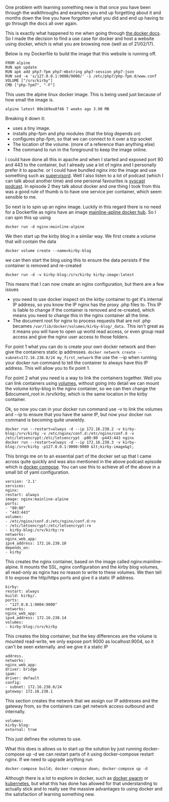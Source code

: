 One problem with learning something new is that once you have been through the walkthroughs and examples you end up forgetting about it and months down the line you have forgotten what you did and end up having to go through the docs all over again.

This is exactly what happened to me when going through [the docker docs](https://docs.docker.com/engine/getstarted/). So I made the decision to find a use case for docker and host a website using docker, which is what you are browsing now (well as of 21/02/17).

Below is my Dockerfile to build the image that this website is running off.
```
FROM alpine
RUN apk update
RUN apk add php7-fpm php7-mbstring php7-session php7-json
RUN sed -e 's/127.0.0.1:9000/9000/' -i /etc/php7/php-fpm.d/www.conf
VOLUME ["/srv/kirby"]
CMD ["php-fpm7", "-F"]
```
This uses the alpine linux docker image. This is being used just because of how small the image is.
```
alpine latest 88e169ea8f46 7 weeks ago 3.98 MB
```
Breaking it down it:

* uses a tiny image.
* installs php-fpm and php modules (that the blog depends on)
* configures php-fpm, so that we can connect to it over a tcp socket
* The location of the volume. (more of a reference than anything else)
* The command to run in the foreground to keep the image online.

I could have done all this in apache and when I started and exposed port 80 and 443 to the container, but I already use a lot of nginx and I personally prefer it to apache. or I could have bundled nginx into the image and use something such as [supervisord](http://supervisord.org/).
Well I also listen to a lot of podcast (which I can talk about another time) and one personal favourites is [syscast podcast](http://podcast.sysca.st/). In episode 2 they talk about docker and one thing I took from this was a good rule of thumb is to have one service per container, which seem sensible to me.

So next is to spin up an nginx image. Luckily in this regard there is no need for a Dockerfile as nginx have an image [mainline-apline docker hub](https://hub.docker.com/_/nginx/). So I can spin this up using
```
docker run -d nginx:mainline-alpine
```
We then start up the kirby blog in a similar way. We first create a volume that will contain the data
```
docker volume create --name=kirby-blog
```
we can then start the blog using this to ensure the data persists if the container is removed and re-created
```
docker run -d -v kirby-blog:/srv/kirby kirby-image:latest
```

This means that I can now create an nginx configuration, but there are a few issues
* you need to use docker inspect on the kirby container to get it's internal IP address, so you know the IP nginx has the proxy .php files to. This IP is liable to change if the container is removed and re-created, which means you need to change this in the nginx container all the time.
* The document root for nginx to process requests that are not .php becames `/var/lib/docker/volumes/kirby-blog/_data.` This isn't great as it means you will have to open up world read access, or even group read access and give the nginx user access to those folders.

For point 1 what you can do is create your own docker network and then give the containers static ip addresses.
`docker network create --subnet=172.16.238.0/24 my_first_network`
the use the --ip when running your docker run command to tell the container to always have this IP address. This will allow you to fix point 1.

For point 2 what you need is a way to link the containers together. Well you can link containers using [volumes](https://docs.docker.com/engine/tutorials/dockervolumes/), without going into detail we can mount the volume kirby-blog in the nginx container, so we can then change the $document_root in /srv/kirby, which is the same location in the kirby container.

Ok, so now you can in your docker run command use -v to link the volumes and --ip to ensure that you have the same IP, but now your docker run command is becoming quite unwieldy.
```
docker run --restart=always -d --ip 172.16.238.2 -v kirby-blog:/srv/kirby -v /etc/nginx/conf.d:/etc/nginx/conf.d -v /etc/letsencrypt:/etc/letsencrypt -p80:80 -p443:443 nginx
docker run --restart=always -d --ip 172.16.238.3 -v kirby-blog:/srv/kirby -p127.0.0.1:9000:9000 &lt;kirby-image&gt;
```

This brings me on to an essential part of the docker set up that I came across quite quickly and was also mentioned in the above podcast episode which is [docker compose](https://docs.docker.com/compose/). You can use this to achieve all of the above in a small bit of yaml configuration.
```
version: '2.1'
services:
nginx:
restart: always
image: nginx:mainline-alpine
ports:
- "80:80"
- "443:443"
volumes:
- /etc/nginx/conf.d:/etc/nginx/conf.d:ro
- /etc/letsencrypt:/etc/letsencrypt:ro
- kirby-blog:/srv/kirby:ro
networks:
nginx_web_app:
ipv4_address: 172.16.238.10
depends_on:
- kirby
```
This creates the nginx container, based on the image called nginx:mainline-alpine. It mounts the SSL, nginx configuration and the kirby blog volumes, all read-only as nginx has no reason to write to these volumes. We then tell it to expose the http/https ports and give it a static IP address.
```
kirby:
restart: always
build: kirby/.
ports:
- "127.0.0.1:9004:9000"
networks:
nginx_web_app:
ipv4_address: 172.16.238.14
volumes:
- kirby-blog:/srv/kirby
```
This creates the blog container, but the key differences are the volume is mounted read-write, we only expose port 9000 as localhost:9004, so it can't be seen externally. and we give it a static IP 
```
address.
networks:
nginx_web_app:
driver: bridge
ipam:
driver: default
config:
- subnet: 172.16.238.0/24
gateway: 172.16.238.1
```
This section creates the network that we assign our IP addresses and the gateway from, so the containers can get network access outbound and internally.
```
volumes:
kirby-blog:
external: true
```
This just defines the volumes to use.

What this does is allows us to start up the solution by just running docker-compose up -d we can restart parts of it using docker-compose restart nginx. If we need to upgrade anything run
```
docker-compose build; docker-compose down; docker-compose up -d
```

Although there is a lot to explore in docker, such as [docker swarm](https://docs.docker.com/engine/swarm/) or [kubernetes](https://kubernetes.io/), but what this has done has allowed for that understanding to actually stick and to really see the massive advantages to using docker and the satisfaction of learning something new.
